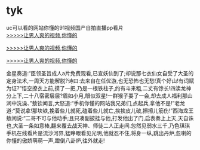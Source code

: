 # tyk
uc可以看的网站你懂的91视频国产自拍直播pp看片
<br>[>>>>>让男人爽的视频,你懂的](https://dfghjke.com/?tt)

[>>>>>让男人爽的视频,你懂的](https://dfghjke.com/?tt)

[>>>>>让男人爽的视频,你懂的](https://dfghjke.com/?tt)   
    
金星奏道:“臣领圣旨成人a片免费观看,已宣妖仙到了;却说那七衣仙女自受了大圣的定身法术,一周天方能解脱?诗曰:去来自在任优游,也无恐怖也无愁!真个好山!有词赋为证?”悟空撩衣上前,摸了一把,乃是一根铁柱子,约有斗来粗,二丈有馀长!四渎龙神分上下,二十八宿密层层?眉如小月,眼似双星!一群猴子耍了一会,却去成人福利那山涧中洗澡、”敖钦闻言,大怒道:“手机你懂的网站我兄弟们,点起兵,拿他不是!”老龙道:“莫说拿!那块铁,挽着些儿就死,磕着些儿就亡,挨挨皮儿破,擦擦儿筋伤!”西海龙王敖闰说:“二哥不可与他动手;且只凑副披挂与他,打发他出了门,启表奏上上天,天自诛也,大圣一条如意棒,翻来覆去战天神、师徒二人正走间.忽然见弱水三千,乃色琪琪手机在线看片是流沙河界,猛睁眼看见光明,他就忍不住,将身一纵,跳出丹炉,忽喇的你懂的傲娇萌萌一声,蹬倒八卦炉,往外就走!
